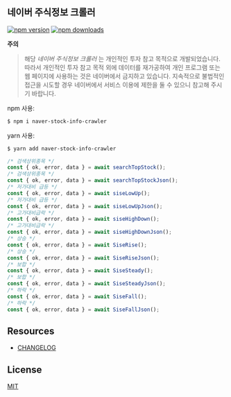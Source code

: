 ## 네이버 주식정보 크롤러

[![npm version](https://img.shields.io/npm/v/naver-stock-info-crawler.svg?style=flat-square)](https://www.npmjs.org/package/naver-stock-info-crawler)
[![npm downloads](https://img.shields.io/npm/dm/naver-stock-info-crawler.svg?style=flat-square)](http://npm-stat.com/charts.html?package=naver-stock-info-crawler)

**주의**

> 해당 _네이버 주식정보 크롤러_ 는 개인적인 투자 참고 목적으로 개발되었습니다. 따라서 개인적인 투자 참고 목적 외에 데이터를 재가공하여 개인 프로그램 또는 웹 페이지에 사용하는 것은 네이버에서 금지하고 있습니다. 지속적으로 불법적인 접근을 시도할 경우 네이버에서 서비스 이용에 제한을 둘 수 있으니 참고해 주시기 바랍니다.

npm 사용:

```bash
$ npm i naver-stock-info-crawler
```

yarn 사용:

```bash
$ yarn add naver-stock-info-crawler
```

```typescript
/* 검색상위종목 */
const { ok, error, data } = await searchTopStock();
/* 검색상위종목 */
const { ok, error, data } = await searchTopStockJson();
/* 저가대비 급등 */
const { ok, error, data } = await siseLowUp();
/* 저가대비 급등 */
const { ok, error, data } = await siseLowUpJson();
/* 고가대비급락 */
const { ok, error, data } = await siseHighDown();
/* 고가대비급락 */
const { ok, error, data } = await siseHighDownJson();
/* 상승 */
const { ok, error, data } = await SiseRise();
/* 상승 */
const { ok, error, data } = await SiseRiseJson();
/* 보합 */
const { ok, error, data } = await SiseSteady();
/* 보합 */
const { ok, error, data } = await SiseSteadyJson();
/* 하락 */
const { ok, error, data } = await SiseFall();
/* 하락 */
const { ok, error, data } = await SiseFallJson();
```

## Resources

- [CHANGELOG](https://github.com/dryadsoft/naver-stock-info-crawler/blob/master/CHANGELOG.md)

## License

[MIT](LICENSE)
